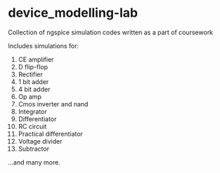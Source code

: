 # device_modelling-lab

Collection of ngspice simulation codes written as a part of coursework

Includes simulations for:
1. CE amplifier
2. D flip-flop
3. Rectifier
2. 1 bit adder
3. 4 bit adder
4. Op amp
5. Cmos inverter and nand
6. Integrator 
7. Differentiator
8. RC circuit
9. Practical differentiator
10. Voltage divider
11. Subtractor

...and many more.

